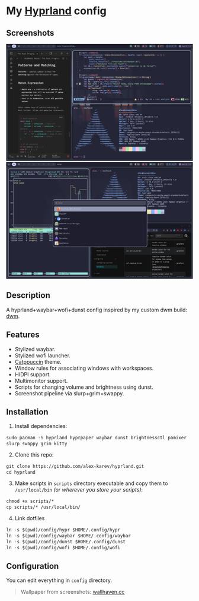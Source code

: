 # My [Hyprland](https://hyprland.org/) config

## Screenshots

<img src="https://github.com/alex-karev/hyprland/raw/main/screenshots/screenshot1.png">

<img src="https://github.com/alex-karev/hyprland/raw/main/screenshots/screenshot2.png">

## Description

A hyprland+waybar+wofi+dunst config inspired by my custom dwm build: [dwm](https://github.com/alex-karev/dwm).

## Features
* Stylized waybar.
* Stylized wofi launcher.
* [Catppuccin](https://github.com/catppuccin/catppuccin) theme.
* Window rules for associating windows with workspaces.
* HIDPI support.
* Multimonitor support.
* Scripts for changing volume and brightness using dunst.
* Screenshot pipeline via slurp+grim+swappy.

## Installation
1. Install dependencies:

```
sudo pacman -S hyprland hyprpaper waybar dunst brightnessctl pamixer slurp swappy grim kitty
```

2. Clone this repo:

```
git clone https://github.com/alex-karev/hyprland.git
cd hyprland
```

3. Make scripts in ```scripts``` directory executable and copy them to ```/usr/local/bin``` *(or wherever you store your scripts)*:

```
chmod +x scripts/*
cp scripts/* /usr/local/bin/
```

4. Link dotfiles
```
ln -s $(pwd)/config/hypr $HOME/.config/hypr
ln -s $(pwd)/config/waybar $HOME/.config/waybar
ln -s $(pwd)/config/dunst $HOME/.config/dunst
ln -s $(pwd)/config/wofi $HOME/.config/wofi
```

## Configuration

You can edit everything in `config` directory.

> Wallpaper from screenshots: [wallhaven.cc](https://wallhaven.cc/w/p9zjrj)
